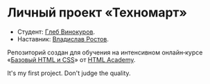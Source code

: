 ﻿# Личный проект «Техномарт»

* Студент: [Глеб Винокуров](https://up.htmlacademy.ru/htmlcss/19/user/485931).
* Наставник: [Владислав Ростов](https://htmlacademy.ru/profile/id425565).



Репозиторий создан для обучения на интенсивном онлайн‑курсе «[Базовый HTML и CSS](https://htmlacademy.ru/intensive/htmlcss)» от [HTML Academy](https://htmlacademy.ru).

It's my first project. Don't judge the quality.
